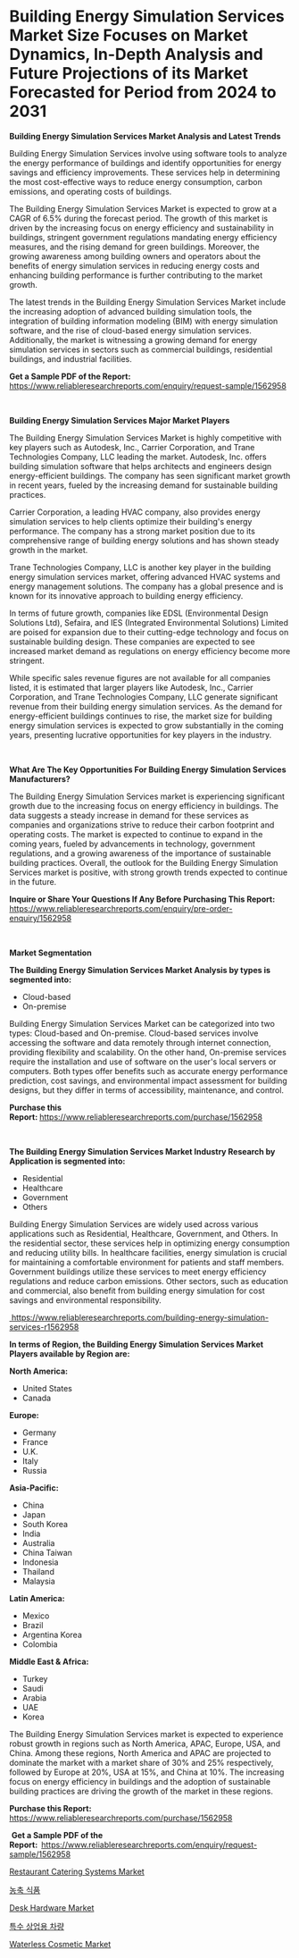 <p><h1>Building Energy Simulation Services Market Size Focuses on Market Dynamics, In-Depth Analysis and Future Projections of its Market Forecasted for Period from 2024 to 2031</h1></p><p><strong>Building Energy Simulation Services Market Analysis and Latest Trends</strong></p>
<p><p>Building Energy Simulation Services involve using software tools to analyze the energy performance of buildings and identify opportunities for energy savings and efficiency improvements. These services help in determining the most cost-effective ways to reduce energy consumption, carbon emissions, and operating costs of buildings.</p><p>The Building Energy Simulation Services Market is expected to grow at a CAGR of 6.5% during the forecast period. The growth of this market is driven by the increasing focus on energy efficiency and sustainability in buildings, stringent government regulations mandating energy efficiency measures, and the rising demand for green buildings. Moreover, the growing awareness among building owners and operators about the benefits of energy simulation services in reducing energy costs and enhancing building performance is further contributing to the market growth.</p><p>The latest trends in the Building Energy Simulation Services Market include the increasing adoption of advanced building simulation tools, the integration of building information modeling (BIM) with energy simulation software, and the rise of cloud-based energy simulation services. Additionally, the market is witnessing a growing demand for energy simulation services in sectors such as commercial buildings, residential buildings, and industrial facilities.</p></p>
<p><strong>Get a Sample PDF of the Report:&nbsp;</strong> <a href="https://www.reliableresearchreports.com/enquiry/request-sample/1562958">https://www.reliableresearchreports.com/enquiry/request-sample/1562958</a></p>
<p>&nbsp;</p>
<p><strong>Building Energy Simulation Services Major Market Players</strong></p>
<p><p>The Building Energy Simulation Services Market is highly competitive with key players such as Autodesk, Inc., Carrier Corporation, and Trane Technologies Company, LLC leading the market. Autodesk, Inc. offers building simulation software that helps architects and engineers design energy-efficient buildings. The company has seen significant market growth in recent years, fueled by the increasing demand for sustainable building practices.</p><p>Carrier Corporation, a leading HVAC company, also provides energy simulation services to help clients optimize their building's energy performance. The company has a strong market position due to its comprehensive range of building energy solutions and has shown steady growth in the market.</p><p>Trane Technologies Company, LLC is another key player in the building energy simulation services market, offering advanced HVAC systems and energy management solutions. The company has a global presence and is known for its innovative approach to building energy efficiency.</p><p>In terms of future growth, companies like EDSL (Environmental Design Solutions Ltd), Sefaira, and IES (Integrated Environmental Solutions) Limited are poised for expansion due to their cutting-edge technology and focus on sustainable building design. These companies are expected to see increased market demand as regulations on energy efficiency become more stringent.</p><p>While specific sales revenue figures are not available for all companies listed, it is estimated that larger players like Autodesk, Inc., Carrier Corporation, and Trane Technologies Company, LLC generate significant revenue from their building energy simulation services. As the demand for energy-efficient buildings continues to rise, the market size for building energy simulation services is expected to grow substantially in the coming years, presenting lucrative opportunities for key players in the industry.</p></p>
<p>&nbsp;</p>
<p><strong>What Are The Key Opportunities For Building Energy Simulation Services Manufacturers?</strong></p>
<p><p>The Building Energy Simulation Services market is experiencing significant growth due to the increasing focus on energy efficiency in buildings. The data suggests a steady increase in demand for these services as companies and organizations strive to reduce their carbon footprint and operating costs. The market is expected to continue to expand in the coming years, fueled by advancements in technology, government regulations, and a growing awareness of the importance of sustainable building practices. Overall, the outlook for the Building Energy Simulation Services market is positive, with strong growth trends expected to continue in the future.</p></p>
<p><strong>Inquire or Share Your Questions If Any Before Purchasing This Report:</strong> <a href="https://www.reliableresearchreports.com/enquiry/pre-order-enquiry/1562958">https://www.reliableresearchreports.com/enquiry/pre-order-enquiry/1562958</a></p>
<p>&nbsp;</p>
<p><strong>Market Segmentation</strong></p>
<p><strong>The Building Energy Simulation Services Market Analysis by types is segmented into:</strong></p>
<p><ul><li>Cloud-based</li><li>On-premise</li></ul></p>
<p><p>Building Energy Simulation Services Market can be categorized into two types: Cloud-based and On-premise. Cloud-based services involve accessing the software and data remotely through internet connection, providing flexibility and scalability. On the other hand, On-premise services require the installation and use of software on the user's local servers or computers. Both types offer benefits such as accurate energy performance prediction, cost savings, and environmental impact assessment for building designs, but they differ in terms of accessibility, maintenance, and control.</p></p>
<p><strong>Purchase this Report:&nbsp;</strong><a href="https://www.reliableresearchreports.com/purchase/1562958">https://www.reliableresearchreports.com/purchase/1562958</a></p>
<p>&nbsp;</p>
<p><strong>The Building Energy Simulation Services Market Industry Research by Application is segmented into:</strong></p>
<p><ul><li>Residential</li><li>Healthcare</li><li>Government</li><li>Others</li></ul></p>
<p><p>Building Energy Simulation Services are widely used across various applications such as Residential, Healthcare, Government, and Others. In the residential sector, these services help in optimizing energy consumption and reducing utility bills. In healthcare facilities, energy simulation is crucial for maintaining a comfortable environment for patients and staff members. Government buildings utilize these services to meet energy efficiency regulations and reduce carbon emissions. Other sectors, such as education and commercial, also benefit from building energy simulation for cost savings and environmental responsibility.</p></p>
<p><a href="https://www.reliableresearchreports.com/building-energy-simulation-services-r1562958">&nbsp;https://www.reliableresearchreports.com/building-energy-simulation-services-r1562958</a></p>
<p><strong>In terms of Region, the Building Energy Simulation Services Market Players available by Region are:</strong></p>
<p>
    <p> <strong> North America: </strong>
        <ul>
            <li>United States</li>
            <li>Canada</li>
        </ul>
        </p> 
    <p> <strong> Europe: </strong>
        <ul>
            <li>Germany</li>
            <li>France</li>
            <li>U.K.</li>
            <li>Italy</li>
            <li>Russia</li>
        </ul>
        </p> 
    <p> <strong> Asia-Pacific: </strong>
        <ul>
            <li>China</li>
            <li>Japan</li>
            <li>South Korea</li>
            <li>India</li>
            <li>Australia</li>
            <li>China Taiwan</li>
            <li>Indonesia</li>
            <li>Thailand</li>
            <li>Malaysia</li>
        </ul>
        </p> 
    <p> <strong> Latin America: </strong>
        <ul>
            <li>Mexico</li>
            <li>Brazil</li>
            <li>Argentina Korea</li>
            <li>Colombia</li>
        </ul>
        </p> 
    <p> <strong> Middle East & Africa: </strong>
        <ul>
            <li>Turkey</li>
            <li>Saudi</li>
            <li>Arabia</li>
            <li>UAE</li>
            <li>Korea</li>
        </ul>
    </p>
    </p>
<p><p>The Building Energy Simulation Services market is expected to experience robust growth in regions such as North America, APAC, Europe, USA, and China. Among these regions, North America and APAC are projected to dominate the market with a market share of 30% and 25% respectively, followed by Europe at 20%, USA at 15%, and China at 10%. The increasing focus on energy efficiency in buildings and the adoption of sustainable building practices are driving the growth of the market in these regions.</p></p>
<p><strong>Purchase this Report: </strong><a href="https://www.reliableresearchreports.com/purchase/1562958">https://www.reliableresearchreports.com/purchase/1562958</a></p>
<p>&nbsp;<strong>Get a Sample PDF of the Report:&nbsp;&nbsp;</strong><a href="https://www.reliableresearchreports.com/enquiry/request-sample/1562958">https://www.reliableresearchreports.com/enquiry/request-sample/1562958</a></p>
<p><strong></strong></p>
<p><p><a href="https://www.linkedin.com/pulse/restaurant-catering-systems-market-trends-analysis-forecasted-dvfcc?trackingId=VTKySK1bYlnMXWY479eCug%3D%3D">Restaurant Catering Systems Market</a></p><p><a href="https://medium.com/@earlfeffersj/%ED%92%8D%EB%B6%80%ED%95%9C-%EC%8B%9D%ED%92%88-%EC%8B%9C%EC%9E%A5-%EA%B7%9C%EB%AA%A8-%EC%8B%9C%EC%9E%A5-%EC%A0%84%EB%A7%9D-%EB%B0%8F-%EC%8B%9C%EC%9E%A5-%EC%98%88%EC%B8%A1-2024%EB%85%84%EB%B6%80%ED%84%B0-2031%EB%85%84%EA%B9%8C%EC%A7%80-fcc077272f48">농축 식품</a></p><p><a href="https://www.linkedin.com/pulse/desk-hardware-market-report-reveals-latest-trends-growth-t7emc?trackingId=1c0JUq%2FqPyiXJcO%2BiXl4SA%3D%3D">Desk Hardware Market</a></p><p><a href="https://github.com/TrevorKruvalis5678/Market-Research-Report-List-1/blob/main/971464960814.md">특수 상업용 차량</a></p><p><a href="https://issuu.com/reportprime-2/docs/waterless-cosmetic-market-size-2030.pptx">Waterless Cosmetic Market</a></p></p>